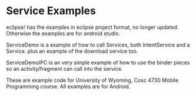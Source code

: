 Service Examples
===========
eclipse/ has the examples in eclipse project format, no longer updated.  Otherwise the examples are for android studio.

ServiceDemo is a example of how to call Services, both IntentService and a Service.  plus an example of the download service too.

ServiceDemoIPC is an very simple example of how to use the binder pieces so an activity/fragment can call into the service.


These are example code for University of Wyoming, Cosc 4730 Mobile Programming course.
All examples are for Android.
